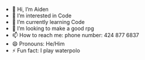 - 👋 Hi, I’m Aiden
- 👀 I’m interested in Code
- 🌱 I’m currently learning Code
- 💞️ I’m looking to make a good rpg
- 📫 How to reach me: phone number: 424 877 6837
- 😄 Pronouns: He/Him
- ⚡ Fun fact: I play waterpolo

<!---
AquaGaming50/AquaGaming50 is a ✨ special ✨ repository because its `README.md` (this file) appears on your GitHub profile
You can click the Preview link to take a look at your changes.
--->
